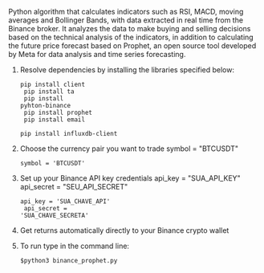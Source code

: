 Python algorithm that calculates indicators such as RSI, MACD, moving averages and Bollinger Bands, with data extracted in real time from the Binance broker. It analyzes the data to make buying and selling decisions based on the technical analysis of the indicators, in addition to calculating the future price forecast based on Prophet, an open source tool developed by Meta for data analysis and time series forecasting.

1. Resolve dependencies by installing the libraries specified below:<br />

   <code>pip install client<br />
    pip install ta<br />
    pip install pyhton-binance<br />
    pip install prophet<br />
    pip install email<br />
    pip install influxdb-client</code>
   
3. Choose the currency pair you want to trade
   symbol = "BTCUSDT"

   <code>symbol = 'BTCUSDT'</code>

5. Set up your Binance API key credentials
   api_key = "SUA_API_KEY"
   api_secret = "SEU_API_SECRET"

   <code>api_key = 'SUA_CHAVE_API'<br />
   api_secret = 'SUA_CHAVE_SECRETA'
   </code>
   
7. Get returns automatically directly to your Binance crypto wallet $$$$

8. To run type in the command line:<br />

   <code>$python3 binance_prophet.py</code>
